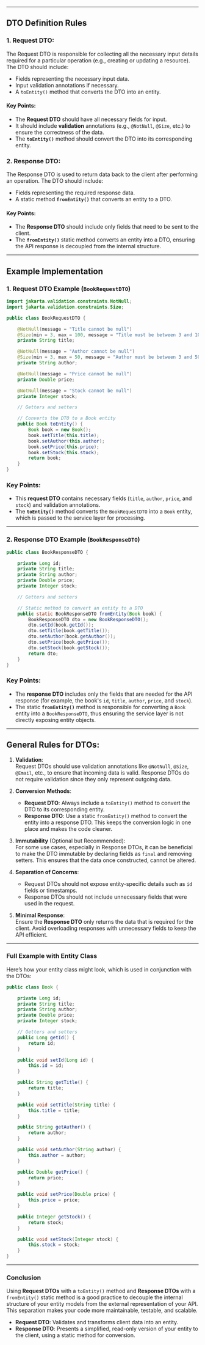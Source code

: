 
---

## DTO Definition Rules

### 1. **Request DTO**:  
The Request DTO is responsible for collecting all the necessary input details required for a particular operation (e.g., creating or updating a resource). The DTO should include:
- Fields representing the necessary input data.
- Input validation annotations if necessary.
- A `toEntity()` method that converts the DTO into an entity.

#### Key Points:
- The **Request DTO** should have all necessary fields for input.
- It should include **validation** annotations (e.g., `@NotNull`, `@Size`, etc.) to ensure the correctness of the data.
- The **`toEntity()`** method should convert the DTO into its corresponding entity.

### 2. **Response DTO**:  
The Response DTO is used to return data back to the client after performing an operation. The DTO should include:
- Fields representing the required response data.
- A static method **`fromEntity()`** that converts an entity to a DTO.

#### Key Points:
- The **Response DTO** should include only fields that need to be sent to the client.
- The **`fromEntity()`** static method converts an entity into a DTO, ensuring the API response is decoupled from the internal structure.

---

## Example Implementation

### 1. **Request DTO** Example (`BookRequestDTO`)

```java
import jakarta.validation.constraints.NotNull;
import jakarta.validation.constraints.Size;

public class BookRequestDTO {

    @NotNull(message = "Title cannot be null")
    @Size(min = 3, max = 100, message = "Title must be between 3 and 100 characters")
    private String title;

    @NotNull(message = "Author cannot be null")
    @Size(min = 3, max = 50, message = "Author must be between 3 and 50 characters")
    private String author;

    @NotNull(message = "Price cannot be null")
    private Double price;

    @NotNull(message = "Stock cannot be null")
    private Integer stock;

    // Getters and setters

    // Converts the DTO to a Book entity
    public Book toEntity() {
        Book book = new Book();
        book.setTitle(this.title);
        book.setAuthor(this.author);
        book.setPrice(this.price);
        book.setStock(this.stock);
        return book;
    }
}
```

### Key Points:
- This **request DTO** contains necessary fields (`title`, `author`, `price`, and `stock`) and validation annotations.
- The **`toEntity()`** method converts the `BookRequestDTO` into a `Book` entity, which is passed to the service layer for processing.

---

### 2. **Response DTO** Example (`BookResponseDTO`)

```java
public class BookResponseDTO {

    private Long id;
    private String title;
    private String author;
    private Double price;
    private Integer stock;

    // Getters and setters

    // Static method to convert an entity to a DTO
    public static BookResponseDTO fromEntity(Book book) {
        BookResponseDTO dto = new BookResponseDTO();
        dto.setId(book.getId());
        dto.setTitle(book.getTitle());
        dto.setAuthor(book.getAuthor());
        dto.setPrice(book.getPrice());
        dto.setStock(book.getStock());
        return dto;
    }
}
```

### Key Points:
- The **response DTO** includes only the fields that are needed for the API response (for example, the book's `id`, `title`, `author`, `price`, and `stock`).
- The static **`fromEntity()`** method is responsible for converting a `Book` entity into a `BookResponseDTO`, thus ensuring the service layer is not directly exposing entity objects.

---

## General Rules for DTOs:

1. **Validation**:  
   Request DTOs should use validation annotations like `@NotNull`, `@Size`, `@Email`, etc., to ensure that incoming data is valid. Response DTOs do not require validation since they only represent outgoing data.

2. **Conversion Methods**:
   - **Request DTO**: Always include a `toEntity()` method to convert the DTO to its corresponding entity.
   - **Response DTO**: Use a static `fromEntity()` method to convert the entity into a response DTO. This keeps the conversion logic in one place and makes the code cleaner.

3. **Immutability** (Optional but Recommended):  
   For some use cases, especially in Response DTOs, it can be beneficial to make the DTO immutable by declaring fields as `final` and removing setters. This ensures that the data once constructed, cannot be altered.

4. **Separation of Concerns**:  
   - Request DTOs should not expose entity-specific details such as `id` fields or timestamps.
   - Response DTOs should not include unnecessary fields that were used in the request.

5. **Minimal Response**:  
   Ensure the **Response DTO** only returns the data that is required for the client. Avoid overloading responses with unnecessary fields to keep the API efficient.

---

### Full Example with Entity Class

Here’s how your entity class might look, which is used in conjunction with the DTOs:

```java
public class Book {

    private Long id;
    private String title;
    private String author;
    private Double price;
    private Integer stock;

    // Getters and setters
    public Long getId() {
        return id;
    }

    public void setId(Long id) {
        this.id = id;
    }

    public String getTitle() {
        return title;
    }

    public void setTitle(String title) {
        this.title = title;
    }

    public String getAuthor() {
        return author;
    }

    public void setAuthor(String author) {
        this.author = author;
    }

    public Double getPrice() {
        return price;
    }

    public void setPrice(Double price) {
        this.price = price;
    }

    public Integer getStock() {
        return stock;
    }

    public void setStock(Integer stock) {
        this.stock = stock;
    }
}
```

---

### Conclusion

Using **Request DTOs** with a `toEntity()` method and **Response DTOs** with a `fromEntity()` static method is a good practice to decouple the internal structure of your entity models from the external representation of your API. This separation makes your code more maintainable, testable, and scalable.

- **Request DTO**: Validates and transforms client data into an entity.
- **Response DTO**: Presents a simplified, read-only version of your entity to the client, using a static method for conversion.

